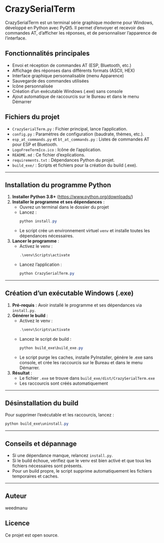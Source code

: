 # CrazySerialTerm

CrazySerialTerm est un terminal série graphique moderne pour Windows, développé en Python avec PyQt5. Il permet d’envoyer et recevoir des commandes AT, d’afficher les réponses, et de personnaliser l’apparence de l’interface.

## Fonctionnalités principales

- Envoi et réception de commandes AT (ESP, Bluetooth, etc.)
- Affichage des réponses dans différents formats (ASCII, HEX)
- Interface graphique personnalisable (menu Apparence)
- Sauvegarde des commandes utilisées
- Icône personnalisée
- Création d’un exécutable Windows (.exe) sans console
- Ajout automatique de raccourcis sur le Bureau et dans le menu Démarrer

## Fichiers du projet

- `CrazySerialTerm.py` : Fichier principal, lance l’application.
- `config.py` : Paramètres de configuration (baudrate, thèmes, etc.).
- `esp_at_commands.py` et `bt_at_commands.py` : Listes de commandes AT pour ESP et Bluetooth.
- `LogoFreeTermIco.ico` : Icône de l’application.
- `README.md` : Ce fichier d’explications.
- `requirements.txt` : Dépendances Python du projet.
- `build_exe/` : Scripts et fichiers pour la création du build (.exe).

---

## Installation du programme Python

1. **Installer Python 3.8+** (https://www.python.org/downloads/)
2. **Installer le programme et ses dépendances** :
   - Ouvrez un terminal dans le dossier du projet
   - Lancez :
     ```powershell
     python install.py
     ```
   - Le script crée un environnement virtuel `venv` et installe toutes les dépendances nécessaires.
3. **Lancer le programme** :
   - Activez le venv :
     ```powershell
     .\venv\Scripts\activate
     ```
   - Lancez l’application :
     ```powershell
     python CrazySerialTerm.py
     ```

---

## Création d’un exécutable Windows (.exe)

1. **Pré-requis** : Avoir installé le programme et ses dépendances via `install.py`.
2. **Générer le build** :
   - Activez le venv :
     ```powershell
     .\venv\Scripts\activate
     ```
   - Lancez le script de build :
     ```powershell
     python build_exe\build_exe.py
     ```
   - Le script purge les caches, installe PyInstaller, génère le .exe sans console, et crée les raccourcis sur le Bureau et dans le menu Démarrer.
3. **Résultat** :
   - Le fichier `.exe` se trouve dans `build_exe/dist/CrazySerialTerm.exe`
   - Les raccourcis sont créés automatiquement

---

## Désinstallation du build

Pour supprimer l’exécutable et les raccourcis, lancez :

```powershell
python build_exe\uninstall.py
```

---

## Conseils et dépannage

- Si une dépendance manque, relancez `install.py`.
- Si le build échoue, vérifiez que le venv est bien activé et que tous les fichiers nécessaires sont présents.
- Pour un build propre, le script supprime automatiquement les fichiers temporaires et caches.

---

## Auteur

weedmanu

## Licence

Ce projet est open source.
